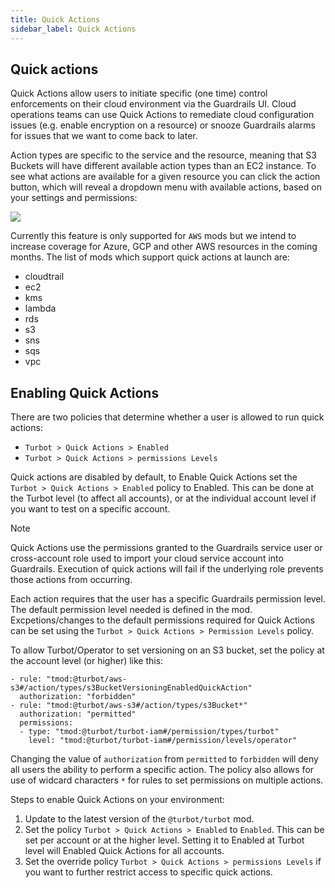 ```yaml
---
title: Quick Actions
sidebar_label: Quick Actions
---
```


## Quick actions

Quick Actions allow users to initiate specific (one time) control enforcements on their cloud environment via the Guardrails UI. Cloud operations teams can use Quick Actions to remediate cloud configuration issues (e.g. enable encryption on a resource) or snooze Guardrails alarms for issues that we want to come back to later.

Action types are specific to the service and the resource, meaning that S3 Buckets will have different available action types than an EC2 instance. To see what actions are available for a given resource you can click the action button, which will reveal a dropdown menu with available actions, based on your settings and permissions:

![](/images/docs/guardrails/quick_action_kms.png)

Currently this feature is only supported for `AWS` mods but we intend to increase coverage for Azure, GCP and other AWS resources in the coming months. The list of mods which support quick actions at launch are:
- cloudtrail
- ec2
- kms
- lambda
- rds
- s3
- sns
- sqs
- vpc

## Enabling Quick Actions

There are two policies that determine whether a user is allowed to run quick actions:
- `Turbot > Quick Actions > Enabled`
- `Turbot > Quick Actions > permissions Levels`

Quick actions are disabled by default, to Enable Quick Actions set the `Turbot > Quick Actions > Enabled` policy to Enabled. This can be done at the Turbot level (to affect all accounts), or at the individual account level if you want to test on a specific account.

> [!NOTE]
> Quick Actions use the permissions granted to the Guardrails service user or cross-account role used to import your cloud service account into Guardrails. Execution of quick actions will fail if the underlying role prevents those actions from occurring.

Each action requires that the user has a specific Guardrails permission level. The default permission level needed is defined in the mod. Excpetions/changes to the default permissions required for Quick Actions can be set using the `Turbot > Quick Actions > Permission Levels` policy.

To allow Turbot/Operator to set versioning on an S3 bucket, set the policy at the account level (or higher) like this:
```
- rule: "tmod:@turbot/aws-s3#/action/types/s3BucketVersioningEnabledQuickAction"
  authorization: "forbidden"
- rule: "tmod:@turbot/aws-s3#/action/types/s3Bucket*"
  authorization: "permitted"
  permissions:
  - type: "tmod:@turbot/turbot-iam#/permission/types/turbot"
    level: "tmod:@turbot/turbot-iam#/permission/levels/operator"
```

Changing the value of `authorization` from `permitted` to `forbidden` will deny all users the ability to perform a specific action. The policy also allows for use of widcard characters `*` for rules to set permissions on multiple actions.

Steps to enable Quick Actions on your environment:
1. Update to the latest version of the `@turbot/turbot` mod.
2. Set the policy `Turbot > Quick Actions > Enabled` to `Enabled`. This can be set per account or at the higher level. Setting it to Enabled at Turbot level will Enabled Quick Actions for all accounts.
3. Set the override policy `Turbot > Quick Actions > permissions Levels` if you want to further restrict access to specific quick actions.
